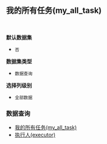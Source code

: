 ## 我的所有任务(my_all_task) <!-- {docsify-ignore-all} -->



<br>
<p class="panel-title"><b>默认数据集</b></p>

* `否`

<p class="panel-title"><b>数据集类型</b></p>

* `数据查询`

<p class="panel-title"><b>选择列级别</b></p>

* `全部数据`




### 数据查询
  * [我的所有任务(my_all_task)](module/crm/task/query/my_all_task)
  * [执行人(executor)](module/crm/task/query/executor)

